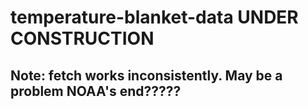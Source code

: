 # temperature-blanket-data UNDER CONSTRUCTION

## Note: fetch works inconsistently. May be a problem NOAA's end?????
